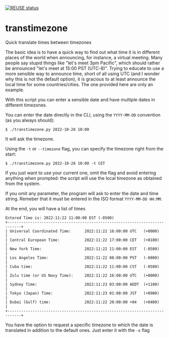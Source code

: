 <!--
SPDX-FileCopyrightText: 2022 Carlo Piana

SPDX-License-Identifier: CC0-1.0
-->

[![REUSE status](https://api.reuse.software/badge/github.com/kappapiana/transtimezone)](https://api.reuse.software/info/github.com/kappapiana/transtimezone)

# transtimezone

Quick translate times between timezones

The basic idea is to have a quick way to find out what time it is in different
places of the world when announcing, for instance, a virtual meeting. Many
people say stupid things like "let's meet 3pm Pacific", which should rather be
announced "let's meet at 15:00 PST (UTC-8)". Trying to educate to use a more
sensible way to announce time, short of all using UTC (and I wonder why this is
not the default option), it is gracious to at least announce the local time for
some countries/cities. The one provided here are only an example.

With this script you can enter a sensible date and have multiple dates in
different timezones.

You can enter the date directly in the CLI, using the `YYYY-MM-DD` convention (as
you always should):

```shell
$ ./transtimezone.py 2022-10-28 10:00
```

It will ask the timezone.

Using the `-t` or `--timezone` flag, you can specify the timezone right from the
start:

```shell
$ ./transtimezone.py 2022-10-28 10:00 -t CET

```

If you just want to use your current one, omit the flag and avoid entering
anything when prompted: the script will use the local timezone as obtained from
the system.

If you omit any parameter, the program will ask to enter the date and time
string. Remeber that it must be entered in the ISO format `YYYY-MM-DD HH:MM`.

At the end, you will have a list of times

```
Entered Time is: 2022:11:22 11:00:00 EST (-0500)
+----------------------------------------------------------------------------+
| Universal Coordinated Time:      2022:11:22 16:00:00 UTC   (+0000)         |
| Central European Time:           2022:11:22 17:00:00 CET   (+0100)         |
| New York Time:                   2022:11:22 11:00:00 EST   (-0500)         |
| Los Angeles Time:                2022:11:22 08:00:00 PST   (-0800)         |
| Cuba time:                       2022:11:22 11:00:00 CST   (-0500)         |
| Zulu time (or US Navy Time):     2022:11:22 16:00:00 UTC   (+0000)         |
| Sydney Time:                     2022:11:23 03:00:00 AEDT  (+1100)         |
| Tokyo (Japan) Time:              2022:11:23 01:00:00 JST   (+0900)         |
| Dubai (Gulf) time:               2022:11:22 20:00:00 +04   (+0400)         |
+----------------------------------------------------------------------------+

```
You have the option to request a specific timezone to which the date is translated
in addition to the default ones. Just enter it with the `-o` flag 
